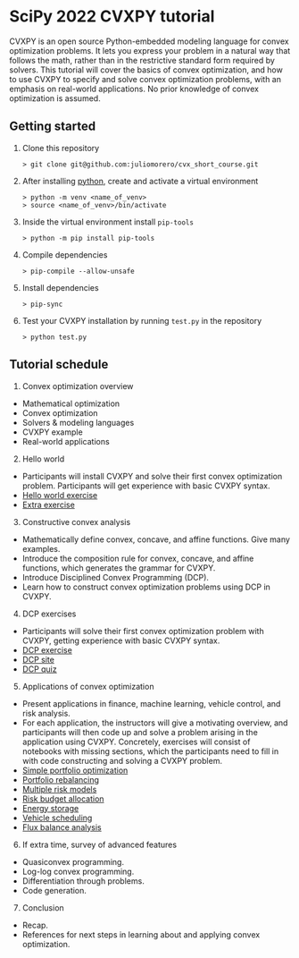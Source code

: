 # SciPy 2022 CVXPY tutorial

CVXPY is an open source Python-embedded modeling language for convex optimization problems. It lets you express your problem in a natural way that follows the math, rather than in the restrictive standard form required by solvers. This tutorial will cover the basics of convex optimization, and how to use CVXPY to specify and solve convex optimization problems, with an emphasis on real-world applications. No prior knowledge of convex optimization is assumed.

## Getting started

1. Clone this repository
   ```
   > git clone git@github.com:juliomorero/cvx_short_course.git
   ```
2. After installing [python](https://www.python.org/downloads/release/python-3910/), create and activate a virtual environment
   ```
   > python -m venv <name_of_venv>
   > source <name_of_venv>/bin/activate
   ```
3. Inside the virtual environment install `pip-tools`
   ```
   > python -m pip install pip-tools
   ```
4. Compile dependencies
   ```
   > pip-compile --allow-unsafe
   ```
5. Install dependencies
   ```
   > pip-sync
   ```
6. Test your CVXPY installation by running `test.py` in the repository
   ```
   > python test.py
   ```

## Tutorial schedule

1. Convex optimization overview

- Mathematical optimization
- Convex optimization
- Solvers & modeling languages
- CVXPY example
- Real-world applications

2. Hello world

- Participants will install CVXPY and solve their first convex optimization problem. Participants will get experience
  with basic CVXPY syntax.
- [Hello world exercise](https://github.com/cvxgrp/cvx_short_course/blob/master/exercises/hello_world.ipynb)
- [Extra exercise](https://github.com/cvxgrp/cvx_short_course/blob/master/exercises/Lasso.ipynb)

3. Constructive convex analysis

- Mathematically define convex, concave, and affine functions. Give many examples.
- Introduce the composition rule for convex, concave, and affine functions, which generates the grammar for
  CVXPY.
- Introduce Disciplined Convex Programming (DCP).
- Learn how to construct convex optimization problems using DCP in CVXPY.

4. DCP exercises

- Participants will solve their first convex optimization problem with CVXPY, getting experience with basic CVXPY
  syntax.
- [DCP exercise](https://github.com/cvxgrp/cvx_short_course/blob/master/exercises/DCP_analysis.ipynb)
- [DCP site](https://dcp.stanford.edu/)
- [DCP quiz](https://dcp.stanford.edu/quiz)

5. Applications of convex optimization

- Present applications in finance, machine learning, vehicle control, and risk analysis.
- For each application, the instructors will give a motivating overview, and participants will then code up and solve
  a problem arising in the application using CVXPY. Concretely, exercises will consist of notebooks with missing
  sections, which the participants need to fill in with code constructing and solving a CVXPY problem.
- [Simple portfolio optimization](https://github.com/cvxgrp/cvx_short_course/blob/master/exercises/13.3.ipynb)
- [Portfolio rebalancing](https://github.com/cvxgrp/cvx_short_course/blob/master/exercises/13.21.ipynb)
- [Multiple risk models](https://github.com/cvxgrp/cvx_short_course/blob/master/exercises/13.22.ipynb)
- [Risk budget allocation](https://github.com/cvxgrp/cvx_short_course/blob/master/exercises/13.20.ipynb)
- [Energy storage](https://github.com/cvxgrp/cvx_short_course/blob/master/exercises/16.9.ipynb)
- [Vehicle scheduling](https://github.com/cvxgrp/cvx_short_course/blob/master/exercises/3.20.ipynb)
- [Flux balance analysis](https://github.com/cvxgrp/cvx_short_course/blob/master/exercises/17.3.ipynb)

6. If extra time, survey of advanced features

- Quasiconvex programming.
- Log-log convex programming.
- Differentiation through problems.
- Code generation.

7. Conclusion

- Recap.
- References for next steps in learning about and applying convex optimization.
